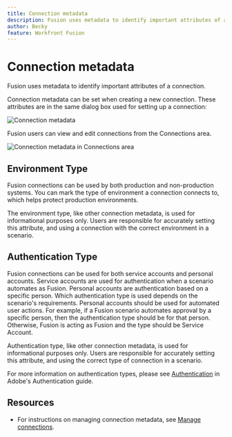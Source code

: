 ```yaml
---
title: Connection metadata
description: Fusion uses metadata to identify important attributes of a connection. 
author: Becky
feature: Workfront Fusion
---
```

# Connection metadata

Fusion uses metadata to identify important attributes of a connection.  

Connection metadata can be set when creating a new connection. These attributes are in the same dialog box used for setting up a connection: 

![Connection metadata](/help/workfront-fusion/references/apps-and-modules/assets/connection-metadata-setup.png)

Fusion users can view and edit connections from the Connections area.  

![Connection metadata in Connections area](/help/workfront-fusion/references/apps-and-modules/assets/connections-area-metadata.png)

## Environment Type 

Fusion connections can be used by both production and non-production systems. You can mark the type of environment a connection connects to, which helps protect production environments. 

The environment type, like other connection metadata, is used for informational purposes only. Users are responsible for accurately setting this attribute, and using a connection with the correct environment in a scenario. 

## Authentication Type 

Fusion connections can be used for both service accounts and personal accounts. Service accounts are used for authentication when a scenario automates as Fusion. Personal accounts are authentication based on a specific person. Which authentication type is used depends on the scenario's requirements. Personal accounts should be used for automated user actions. For example, if a Fusion scenario automates approval by a specific person, then the authentication type should be for that person. Otherwise, Fusion is acting as Fusion and the type should be Service Account.

Authentication type, like other connection metadata, is used for informational purposes only. Users are responsible for accurately setting this attribute, and using the correct type of connection in a scenario.

For more information on authentication types, please see [Authentication](https://developer.adobe.com/developer-console/docs/guides/authentication/) in Adobe's Authentication guide.

## Resources

* For instructions on managing connection metadata, see [Manage connections](/help/workfront-fusion/create-scenarios/connect-to-apps/manage-connections.md).



